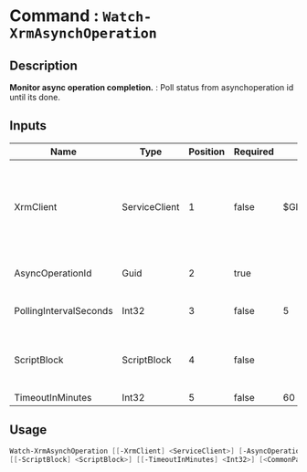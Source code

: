 ﻿# Command : `Watch-XrmAsynchOperation` 

## Description

**Monitor async operation completion.** : Poll status from asynchoperation id until its done.

## Inputs

Name|Type|Position|Required|Default|Description
----|----|--------|--------|-------|-----------
XrmClient|ServiceClient|1|false|$Global:XrmClient|Xrm connector initialized to target instance. Use latest one by default. (Dataverse ServiceClient)
AsyncOperationId|Guid|2|true||System job unique identifier.
PollingIntervalSeconds|Int32|3|false|5|Delay between each status check.
ScriptBlock|ScriptBlock|4|false||Command to execute during each poll with asyncoperation info.
TimeoutInMinutes|Int32|5|false|60|


## Usage

```Powershell 
Watch-XrmAsynchOperation [[-XrmClient] <ServiceClient>] [-AsyncOperationId] <Guid> [[-PollingIntervalSeconds] <Int32>] 
[[-ScriptBlock] <ScriptBlock>] [[-TimeoutInMinutes] <Int32>] [<CommonParameters>]
``` 


